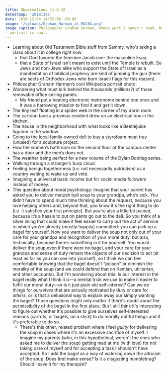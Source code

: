 ```yaml
---
title: Observations 11-5-18
datestamp: '20181105'
date: 2018-12-04 14:52:00 -06:00
image: "/uploads/Graham_Harman_at_MACBA.png"
image_caption: Philosopher Graham Harman, whose work I haven't read, but whose Wikipedia
  portrait is cool.
---
```


- Learning about Old Testament Bible stuff from Sammy, who's taking a class about it in college right now:
	- that God favored the feminine Jacob over the masculine Esau;
	- that a State of Israel isn’t meant to exist until the Temple is rebuilt. So Jews and non-Jews alike who support the State of Israel as a manifestation of biblical prophecy are kind of jumping the gun (there are sects of Orthodox Jews who burn Israeli flags for this reason).
- Philosopher Graham Harman’s cool Wikipedia portrait photo.
- Wondering what must lurk behind the thousands (millions?) of those removable office ceiling panels.
	- My friend put a beating electronic metronome behind one once and it was a harrowing mission to find it and get it down.
- The tiny leaf floating in a spider web in the corner of my dorm room.
- The cartoon face a previous resident drew on an electrical box in the kitchen.
- The house in the neighborhood with what looks like a Beetlejuice figurine in the window.
- Going to the local family-owned deli to buy a styrofoam meat tray (unused) for a sculpture project.
- How the women’s bathroom on the second floor of the campus center has a door and the men’s does not.
- The weather being perfect for a new volume of the Dylan Bootleg series.
- Walking through a stranger’s burp cloud.
- Feeling benign togetherness (i.e. not necessarily patriotism) as a country waiting to wake up and vote.
- Imagining a universal basic income but for social media followers instead of money.
- This question about moral psychology: Imagine that your parent has asked you to deliver matzah ball soup to your grandpa, who’s sick. You didn’t have to spend much time thinking about the request, because you love helping others and, beyond that, you know it's the right thing to do (i.e. it satisfies your first principle). But you’re also a little bit pained, because it’s a hassle to put on pants go out to the deli. So you think of a silver lining that could make it feel easier to carry out the act of service to which you're already (mostly happily) committed: you can pick up a bagel for yourself. Now you want to deliver the soup not only out of your care for your grandpa and recognition of your moral duty, but also, technically, because there’s something in it for yourself. You would deliver the soup even if there were no bagel, and your care for your grandpa and sense of duty remain the objects of our decision to act (at least as far as you can see into yourself), so I think we can feel comfortable knowing that the bagel doesn't "poison" or diminish the morality of the soup (and we could defend that on Kantian, utilitarian, and other accounts). But I'm wondering about *this*: Is our interest in the bagel really what I think it is—a mental trick we use to make it easier to fulfill our moral duty—or is it just plain old self-interest? Can we do things for *ourselves* that are actually motivated by duty or care for *others*, or is that a delusional way to explain away our simply wanting the bagel? Those questions might only matter if there's doubt about the permissibility of the bagel in the first place. But I still think it's interesting to figure out whether it's possible to give ourselves self-interested reasons (carrots, or bagels, on a stick) to do morally dutiful things and if it's preferable to do so.
	- There's this other, related problem where I feel *guilty* for delivering the soup in cases where it's an excessive sacrifice of myself. I imagine my parents (who, in this hypothetical, weren't the ones who asked me to deliver the soup) getting mad at me (with love) for not taking care of myself and for accepting a task I shouldn't have accepted. So I add the bagel as a way of watering down the altruism of the soup. Does *that* make sense? Is it a disgusting humblebrag? Should I save it for my therapist?
